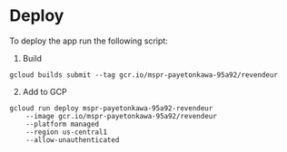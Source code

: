 # Deploy

To deploy the app run the following script:

1. Build

```
gcloud builds submit --tag gcr.io/mspr-payetonkawa-95a92/revendeur  
```

2. Add to GCP
```
gcloud run deploy mspr-payetonkawa-95a92-revendeur 
    --image gcr.io/mspr-payetonkawa-95a92/revendeur  
    --platform managed  
    --region us-central1  
    --allow-unauthenticated
```
